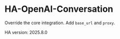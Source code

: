 # HA-OpenAI-Conversation

Override the core integration. Add `base_url` and `proxy`.

HA version: 2025.8.0
